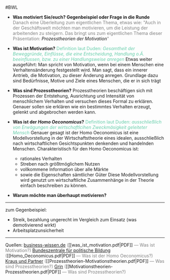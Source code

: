 #BWL
- **Was motiviert Sie/euch? Gegenbeispiel oder Frage in die Runde**
 <font style="color:grey">Danach eine Überleitung zum eigentlichen Thema, etwas wie: "Auch in der Geschäftswelt möchten man motivieren, um die Leistung der arbeitenden zu steigern. Das bringt uns zum eigentlichen Thema dieser Präsentation:</font> *Prozesstheorien der Motivation*<font style="color:grey">"</font>

- **Was ist Motivation?**
<font style="color:MediumAquaMarine">Definition laut Duden: <i>Gesamtheit der Beweggründe, Einflüsse, die eine Entscheidung, Handlung o.Ä. beeinflussen, bzw. zu einer Handlungsweise anregen</i></font> 
Etwas weiter ausgeführt: Man spricht von Motivation, wenn bei einem Menschen eine Verhaltensänderung festgestellt wird. Man sagt, dass ein innerer Antrieb, die Motivation, zu dieser Änderung anregen. Grundlage dazu sind Bedürfnisse, Motive und Ziele eines Menschen, die er in sich trägt

- **Was sind Prozesstheorien?**
Prozesstheorien beschäftigen sich mit Prozessen der Entstehung, Ausrichtung und Intensität von menschlichem Verhalten und versuchen dieses Formal zu erklären. Genauer sollen sie erklären wie ein bestimmtes Verhalten erzeugt, gelenkt und abgebrochen werden kann.

- **Was ist der *Homo Oeconomicus*?**
<font style="color:MediumAquaMarine">Definition laut Duden: <i>ausschließlich von Erwägungen der wirtschaftlcihen Zweckmäsigkeit geleiteter Mensch</i></font>
Genauer gesagt ist der Homo Oeconomicus ist eine Modellvorstellung in der Wirtschaftstheorie eines idealen, ausschließlich nach wirtschaftlichen Gesichtspunkten denkenden und handelnden Menschen.
Charakteristisch für den Homo Oeconomicus ist:
	- rationales Verhalten
	- Streben nach größtmöglichem Nutzen
	- vollkommene Information über alle Märkte
	- sowie die Eigenschaften sämtlicher Güter
Diese Modellvorstellung wird genutzt um wirtschaftliche Zusammenhänge in der Theorie einfach beschreiben zu können.


- **Warum möchte man überhaupt motivieren?**


<hr>

zum Gegenbeispiel: 
- Streik, bezahlung ungerecht im Vergleich zum Einsatz (was demotivierend wirkt)
- Arbeitsplatzunsicherheit


---

Quellen:
<a href="https://www.business-wissen.de/hb/was-motivation-ist-und-wie-motivation-erklaert-wird/">business-wissen.de</a> <font style="color:grey">(</font>[[was_ist_motivation.pdf|PDF]]<font style="color:grey"> — Was ist Motivation?)</font>
<a href="https://www.bpb.de/kurz-knapp/lexika/lexikon-der-wirtschaft/19635/homo-oeconomicus/">Bundeszentrale für politische Bildung</a> <font style="color:grey">(</font>[[Homo_Oeconomicus.pdf|PDF]]<font style="color:grey"> — Was ist der Homo Oeconomicus?)</font>
<a href="https://kraus-und-partner.de/wissen/wiki/motivationstheorie-motivationsberatung-motivationsberater-karlsruhe">Kraus und Partner</a> <font style="color:grey">(</font>[[Prozesstheorien-Motivationstheorien.pdf|PDF]]<font style="color:grey"> — Was sind Prozesstheorien?)</font>
<a href="https://www.grin.com/document/18414">Grin</a> <font style="color:grey">(</font>[[Motivationstheorien- Prozesstheorien.pdf|PDF]]<font style="color:grey"> — Was sind Prozesstheorien?)</font>
